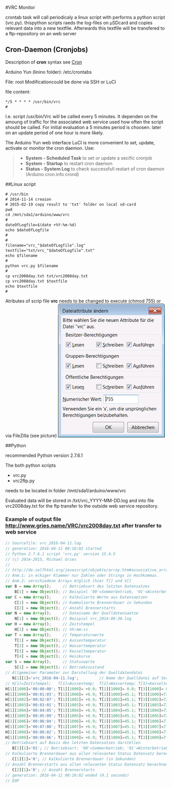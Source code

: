 #VRC Monitor

crontab task will call periodicaly a linux script with performs a python script (vrc.py). thispython scripts raeds the log-files on µSDcard and copies relevant data into a new textfile. Afterwards this textfile will be transfered to a ftp-repository on an web server 

## Cron-Daemon (Cronjobs)

Description of **cron** syntax see [Cron](https://de.wikipedia.org/wiki/Cron)

Arduino Yun (linino folder): /etc/crontabs

File: root
Modificationcould be done via SSH or LuCI

file content:

```unix
*/5 * * * * /usr/bin/vrc
#
```

I.e. script /usr/bin/Vrc will be called every 5 minutes. It dependen on the amoung of traffic for the associated web service used how often the script should be called. For initial evaluation a 5 minutes period is choosen. later on an update period of one hour is more likely.

The Arduino Yun web interface LuCI is more convenient to set, update, activate or monitor the cron daemon.
Use:
> * **System - Scheduled Task** to set or update a secific cronjob
> * **System - Startup** to restart cron daemon
> * **Status - System Log** to check successfull restart of cron daemon (Arduino cron.info crond)


##Linux script

```script
# /usr/bin
# 2014-11-14 creaion
# 2015-02-19 copy result to 'txt' folder on local sd-card
pwd
cd /mnt/sda1/arduino/www/vrc
#
dateOfLogfile=$(date +%Y-%m-%d)
echo $dateOfLogfile
#
#
filename="vrc_"$dateOfLogfile".log"
textfile="txt/vrc_"$dateOfLogfile".txt"
echo $filename
#
python vrc.py $filename
#
cp vrc2008day.txt txt/vrc2008day.txt
cp vrc2008day.txt $textfile
echo $textfile
# 
```

Atributes of scrip file **vrc** needs to be changed to execute (chmod 755) or via FileZilla (see picture)
![chmod 755](images/vrcChangedAttributes.png)


##Python

recommended Python version 2.7.6.1

The both python scripts 
* vrc.py
* vrc2ftp.py

needs to be located in folder /mnt/sda1/arduino/www/vrc

Evaluated data will be stored in /txt/vrc_YYYY-MM-DD.log and into
file vrc2008day.txt for the ftp transfer to the outside web service repository.

### Example of output file **http://www.gries.name/VRC/vrc2008day.txt** after transfer to web service

```javascript
// Sourcefile: vrc_2016-04-11.log 
// generation: 2016-04-11 00:10:02 started 
// Python 2.7.6.1 script 'vrc.py' version 15.4.5 
// (c) 2014-2015, Michael Gries 
//  
// http://de.selfhtml.org/javascript/objekte/array.htm#assoziative_arrays 
// Anm.1: in eckiger Klammer nur Zahlen oder Strings in Hochkommas. 
// Anm.2: verschiedene Arrays m?glich (hier T[] und V[] 
var B = new Array();     // Betriebsart des letzten Datensatzes 
    B[1] = new Object(); // Beispiel '00'=Sommerbetrieb, '01'=Winterbetrieb 
var C = new Array();     // Kalkulierte Werte aus Datensaetzen
    C[1] = new Object(); // Kummulierte Brennerdauer in Sekunden
    C[2] = new Object(); // Anzahl Brennerstarts 
var N = new Array();     // Dateiname der Quelldatensaetze 
    N[1] = new Object(); // Beispiel vrc_2014-09-30.log 
var H = new Array();     // Zeitstempel 
    H[1] = new Object(); // hh:mm:ss 
var T = new Array();     // Temperaturwerte 
    T[1] = new Object(); // Aussentemperatur 
    T[2] = new Object(); // Wassertemperatur 
    T[3] = new Object(); // Kesseltemperatur 
    T[4] = new Object(); // Heizkurve 
var S = new Array();     // Statuswerte 
    S[1] = new Object(); // Betriebszustand 
// Allgemeiner Parameter zur Darstellung der Quelldatendatei 
   N[1][1]='vrc_2016-04-11.log';         // Name der Quelldatei auf Server
// H[1]=Zeitstempel;   T[1]=Aussentemp;  T[2]=Wassertemp; T[3]=Kesseltemp; T[4]=Heizkurve;  S[1]=B.-Status;  // line hhmm
H[1][1000]='00:00:00'; T[1][1000]= +0.0; T[2][1000]= 0.0; T[3][1000]= 0.0; T[4][1000]= 0.0; S[1][1000]=0000; //    - 0000
H[1][1000]='00:01:03'; T[1][1000]= +6.9; T[2][1000]=45.1; T[3][1000]=72.4; T[4][1000]=44.7; S[1][1000]=0000; //    1 0001
H[1][1002]='00:02:07'; T[1][1002]= +6.9; T[2][1002]=45.1; T[3][1002]=72.3; T[4][1002]=45.4; S[1][1002]=0000; //    7 0002
H[1][1003]='00:03:01'; T[1][1003]= +6.9; T[2][1003]=45.1; T[3][1003]=72.1; T[4][1003]=45.4; S[1][1003]=0000; //   12 0003
H[1][1004]='00:04:05'; T[1][1004]= +6.9; T[2][1004]=45.1; T[3][1004]=72.0; T[4][1004]=45.4; S[1][1004]=0000; //   18 0004
H[1][1005]='00:05:09'; T[1][1005]= +6.9; T[2][1005]=45.1; T[3][1005]=72.0; T[4][1005]=45.4; S[1][1005]=0000; //   24 0005
H[1][1006]='00:06:04'; T[1][1006]= +6.9; T[2][1006]=45.1; T[3][1006]=71.9; T[4][1006]=45.4; S[1][1006]=0000; //   29 0006
H[1][1007]='00:07:08'; T[1][1007]= +6.9; T[2][1007]=45.1; T[3][1007]=71.8; T[4][1007]=45.4; S[1][1007]=0000; //   35 0007
H[1][1008]='00:08:02'; T[1][1008]= +6.9; T[2][1008]=45.1; T[3][1008]=71.8; T[4][1008]=45.4; S[1][1008]=0000; //   40 0008
H[1][1009]='00:09:06'; T[1][1009]= +6.9; T[2][1009]=45.1; T[3][1009]=71.6; T[4][1009]=45.4; S[1][1009]=0000; //   46 0009
// Betriebsart auf Basis des letzten Datensatzes darstellen 
   B[1][1]='01'; // Betriebsart: '00'=Sommerbetrieb; '01'=Winterbetrieb 
// Kalkulierte Brennerdauer aus allen relevanten Status Datensatz berechnen 
   C[1][1]='0'; // Kalkulierte Brennerdauer (in Sekunden) 
// Anzahl Brennerstarts aus allen relevanten Status Datensatz berechnen 
   C[2][1]='0'; // Anzahl Brennerstarts 
// generation: 2016-04-11 00:10:02 ended (0.1 seconds)
// EOF 
```
